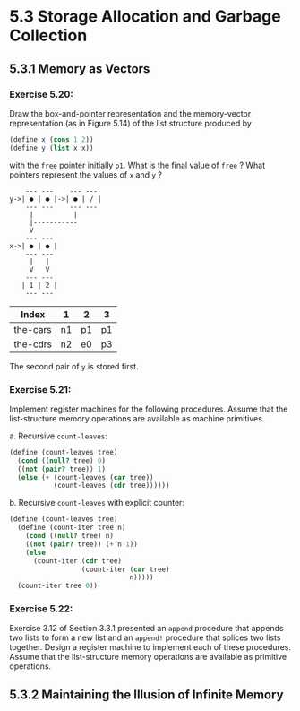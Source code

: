 # 5.3 Storage Allocation and Garbage Collection

## 5.3.1 Memory as Vectors

### Exercise 5.20:

Draw the box-and-pointer representation and the memory-vector representation (as in Figure 5.14) of the list structure produced by

```scheme
(define x (cons 1 2))
(define y (list x x))
```

with the `free` pointer initially `p1`. What is the final value of `free` ? What pointers represent the values of `x` and `y` ?

```
    --- ---    --- ---
y->| ● | ● |->| ● | / |
    --- ---    --- ---
     |          |
     |-----------
     V
    --- ---
x->| ● | ● |
    --- ---
     |   |
     V   V
    --- ---
   | 1 | 2 |
    --- ---
```

| Index    | 1  | 2  | 3  |
|----------|----|----|----|
| the-cars | n1 | p1 | p1 |
| the-cdrs | n2 | e0 | p3 |

The second pair of `y` is stored first.

### Exercise 5.21:

Implement register machines for the following procedures. Assume that the list-structure memory operations are available as machine primitives.

a. Recursive `count-leaves`:

```scheme
(define (count-leaves tree)
  (cond ((null? tree) 0)
  ((not (pair? tree)) 1)
  (else (+ (count-leaves (car tree))
           (count-leaves (cdr tree))))))
```

b. Recursive `count-leaves` with explicit counter:

```scheme
(define (count-leaves tree)
  (define (count-iter tree n)
    (cond ((null? tree) n)
    ((not (pair? tree)) (+ n 1))
    (else
      (count-iter (cdr tree)
                  (count-iter (car tree)
                              n)))))
  (count-iter tree 0))
```

### Exercise 5.22:

Exercise 3.12 of Section 3.3.1 presented an `append` procedure that appends two lists to form a new list and an `append!` procedure that splices two lists together. Design a register machine to implement each of these procedures. Assume that the list-structure memory operations are available as primitive operations.

## 5.3.2 Maintaining the Illusion of Infinite Memory

